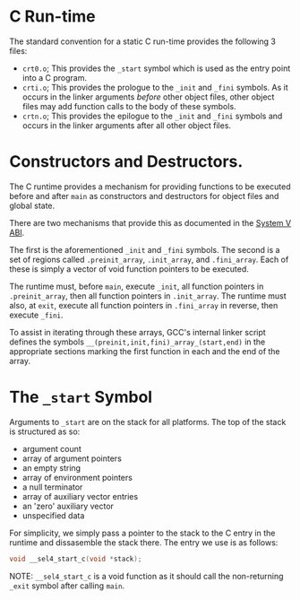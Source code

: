 <!--
     Copyright 2019, Data61
     Commonwealth Scientific and Industrial Research Organisation (CSIRO)
     ABN 41 687 119 230.

     This software may be distributed and modified according to the terms of
     the BSD 2-Clause license. Note that NO WARRANTY is provided.
     See "LICENSE_BSD2.txt" for details.

     @TAG(DATA61_BSD)
-->
# C Run-time

The standard convention for a static C run-time provides the following 3
files:

* `crt0.o`; This provides the `_start` symbol which is used as the entry
  point into a C program.
* `crti.o`; This provides the prologue to the `_init` and `_fini`
  symbols. As it occurs in the linker arguments _before_ other object
  files, other object files may add function calls to the body of these
  symbols.
* `crtn.o`; This provides the epilogue to the `_init` and `_fini`
  symbols and occurs in the linker arguments after all other object
  files.

# Constructors and Destructors.

The C runtime provides a mechanism for providing functions to be
executed before and after `main` as constructors and destructors for
object files and global state.

There are two mechanisms that provide this as documented in the [System
V ABI][system-v-abi].

The first is the aforementioned `_init` and `_fini` symbols. The second
is a set of regions called `.preinit_array`, `.init_array`, and
`.fini_array`. Each of these is simply a vector of void function
pointers to be executed.

The runtime must, before `main`, execute `_init`, all function pointers
in `.preinit_array`, then all function pointers in `.init_array`. The
runtime must also, at `exit`, execute all function pointers in
`.fini_array` in reverse, then execute `_fini`.

To assist in iterating through these arrays, GCC's internal linker
script defines the symbols `__(preinit,init,fini)_array_(start,end)` in
the appropriate sections marking the first function in each and the end
of the array.

[system-v-abi]: http://www.sco.com/developers/gabi/latest/ch4.sheader.html#special_sections

# The `_start` Symbol

Arguments to `_start` are on the stack for all platforms.
The top of the stack is structured as so:

* argument count
* array of argument pointers
* an empty string
* array of environment pointers
* a null terminator
* array of auxiliary vector entries
* an 'zero' auxiliary vector
* unspecified data

For simplicity, we simply pass a pointer to the stack to the C entry in
the runtime and dissasemble the stack there. The entry we use is as
follows:

```c
void __sel4_start_c(void *stack);
```

NOTE: `__sel4_start_c` is a void function as it should call the
non-returning `_exit` symbol after calling `main`.


